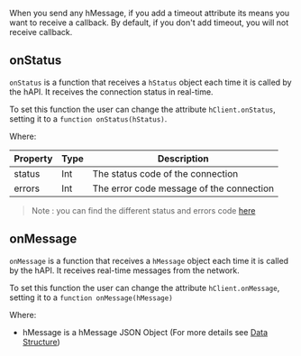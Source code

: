 When you send any hMessage, if you add a timeout attribute its means you want to receive a callback. By default, if you don't add timeout, you will not receive callback.

## onStatus
`onStatus` is a function that receives a `hStatus` object each time it is called by the hAPI.
It receives the connection status in real-time.

To set this function the user can change the attribute `hClient.onStatus`, setting it to
a `function onStatus(hStatus)`.

Where:

<table>
    <thead>
        <tr>
            <th>Property</th>
            <th>Type</th>
            <th>Description</th>
        </tr>
    </thead>
    <tbody>
        <tr>
            <td>status</td>
            <td>Int</td>
            <td>The status code of the connection</td>
        </tr>
        <tr>
            <td>errors</td>
            <td>Int</td>
            <td>The error code message of the connection</td>
        </tr>
    </tbody>
</table>

> Note : you can find the different status and errors code [here](https://github.com/hubiquitus/hubiquitus4js/tree/master/docs/Codes.md)

## onMessage
`onMessage` is a function that receives a `hMessage` object each time it is called by the hAPI.
It receives real-time messages from the network.

To set this function the user can change the attribute `hClient.onMessage`, setting it to a
`function onMessage(hMessage)`

Where:

* hMessage is a hMessage JSON Object (For more details see [Data Structure](https://github.com/hubiquitus/hubiquitus4js/tree/master/docs/DataStructure.md))
